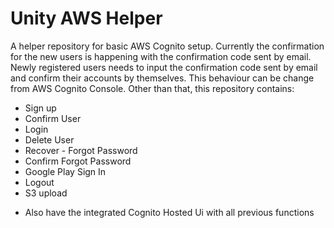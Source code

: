 # Unity AWS Helper

A helper repository for basic AWS Cognito setup. Currently the confirmation for the new users is happening with the confirmation code sent by email. Newly registered users needs to input the confirmation code sent by email and confirm their accounts by themselves. This behaviour can be change from AWS Cognito Console. Other than that, this repository contains: 

* Sign up
* Confirm User
* Login
* Delete User
* Recover - Forgot Password
* Confirm Forgot Password
* Google Play Sign In
* Logout
* S3 upload

- Also have the integrated Cognito Hosted Ui with all previous functions
